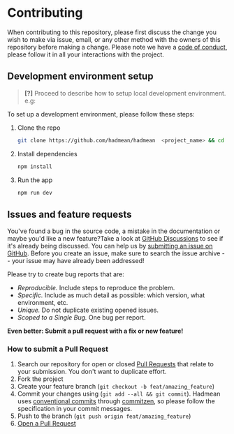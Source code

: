 # Contributing

When contributing to this repository, please first discuss the change you wish to make via issue, email, or any other method with the owners of this repository before making a change.
Please note we have a [code of conduct](CODE_OF_CONDUCT.md), please follow it in all your interactions with the project.

## Development environment setup

> **[?]**
> Proceed to describe how to setup local development environment.
> e.g:

To set up a development environment, please follow these steps:

1. Clone the repo

   ```sh
   git clone https://github.com/hadmean/hadmean  <project_name> && cd <project_name>
   ```

2. Install dependencies

   ```sh
   npm install
   ```

3. Run the app

   ```sh
   npm run dev
   ```


## Issues and feature requests

You've found a bug in the source code, a mistake in the documentation or maybe you'd like a new feature?Take a look at [GitHub Discussions](https://github.com/hadmean/hadmean/discussions) to see if it's already being discussed.  You can help us by [submitting an issue on GitHub](https://github.com/hadmean/hadmean/issues). Before you create an issue, make sure to search the issue archive -- your issue may have already been addressed!

Please try to create bug reports that are:

- _Reproducible._ Include steps to reproduce the problem.
- _Specific._ Include as much detail as possible: which version, what environment, etc.
- _Unique._ Do not duplicate existing opened issues.
- _Scoped to a Single Bug._ One bug per report.

**Even better: Submit a pull request with a fix or new feature!**

### How to submit a Pull Request

1. Search our repository for open or closed
   [Pull Requests](https://github.com/hadmean/hadmean/pulls)
   that relate to your submission. You don't want to duplicate effort.
2. Fork the project
3. Create your feature branch (`git checkout -b feat/amazing_feature`)
4. Commit your changes using (`git add --all && git commit`). Hadmean uses [conventional commits](https://www.conventionalcommits.org) through [commitzen](http://commitizen.github.io/cz-cli/), so please follow the specification in your commit messages.
5. Push to the branch (`git push origin feat/amazing_feature`)
6. [Open a Pull Request](https://github.com/hadmean/hadmean/compare?expand=1)
